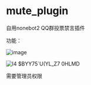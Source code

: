 # mute_plugin

自用nonebot2 QQ群投票禁言插件

功能：

![image](https://github.com/971364942/mute_plugin/assets/43522771/9e2b0d87-3984-4583-be2c-4a3d4ce6b0f5)

![I4 $BYY75`U(YL_Z7 0HLMD](https://github.com/user-attachments/assets/a6e6d451-1e36-45b0-b754-591e3e659def)

需要管理员权限
